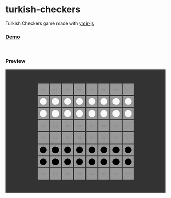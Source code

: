 # turkish-checkers

Turkish Checkers game made with [ymir-js](https://github.com/aykutkardas/ymir-js)

### [Demo](https://turkish-checkers-demo.surge.sh/)

.

### Preview

![ymir-js](./preview.gif)
